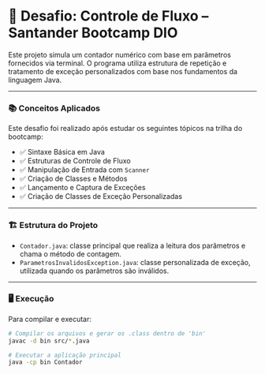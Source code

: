 # 🔁 Desafio: Controle de Fluxo – Santander Bootcamp DIO

Este projeto simula um contador numérico com base em parâmetros fornecidos via terminal. O programa utiliza estrutura de repetição e tratamento de exceção personalizados com base nos fundamentos da linguagem Java.

---

### 📚 Conceitos Aplicados

Este desafio foi realizado após estudar os seguintes tópicos na trilha do bootcamp:

- ✅ Sintaxe Básica em Java  
- ✅ Estruturas de Controle de Fluxo  
- ✅ Manipulação de Entrada com `Scanner`  
- ✅ Criação de Classes e Métodos  
- ✅ Lançamento e Captura de Exceções  
- ✅ Criação de Classes de Exceção Personalizadas  

---

### 🏗️ Estrutura do Projeto

- `Contador.java`: classe principal que realiza a leitura dos parâmetros e chama o método de contagem.  
- `ParametrosInvalidosException.java`: classe personalizada de exceção, utilizada quando os parâmetros são inválidos.

---

### 🖥️ Execução

Para compilar e executar:

```bash
# Compilar os arquivos e gerar os .class dentro de 'bin'
javac -d bin src/*.java

# Executar a aplicação principal
java -cp bin Contador
